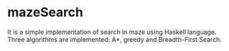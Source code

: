 # mazeSearch
It is a simple implementation of search in maze using Haskell language. Three algorithms are implemented: A*, greedy and Breadth-First Search.
